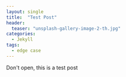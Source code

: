 ```yaml
---
layout: single
title:  "Test Post"
header:
  teaser: "unsplash-gallery-image-2-th.jpg"
categories: 
  - Jekyll
tags:
  - edge case
---
```


Don't open, this is a test post
